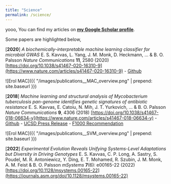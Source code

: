 ```yaml
---
title: "Science"
permalink: /science/
---
```


<!-- ---
title: "Publications"
permalink: /publications/
author_profile: true
--- -->

yooo, You can find my articles on [**my Google Scholar profile**](https://scholar.google.com/citations?user=7kVg1RMAAAAJ&hl=en).

Some papers are highlighted below,

[**2020**] *A biochemically-interpretable machine learning classifier for microbial GWAS*  E. S. Kavvas, L. Yang, J. M. Monk, D. Heckmann, … & B. O. Palsson _Nature Communications_ **11**, 2580 (2020) [https://doi.org/10.1038/s41467-020-16310-9](https://www.nature.com/articles/s41467-020-16310-9)
    - [Github](https://github.com/erolkavvas/metabolic-allele-classifiers)

![Erol MAC]({{ "/images/publications__MAC_overview.png" | prepend: site.baseurl }})

[**2018**] *Machine learning and structural analysis of Mycobacterium tuberculosis pan-genome identifies genetic signatures of antibiotic resistance* E. S. Kavvas, E. Catoiu, N. Mih, J. T. Yurkovich, … & B. O. Palsson _Nature Communications_ **9**, 4306 (2018) [https://doi.org/10.1038/s41467-018-06634-y](https://www.nature.com/articles/s41467-018-06634-y)
    - [Github](https://github.com/erolkavvas/microbial_AMR_ML)
    - [UCSD Press Release](https://today.ucsd.edu/story/machine_learning_identifies_antibiotic_resistance_genes_in_tuberculosis_causing_bacteria)
    - [F1000 Recommendation](https://archive.connect.h1.co/article/734245483/)

![Erol MAC]({{ "/images/publications__SVM_overview.png" | prepend: site.baseurl }})

[**2022**] *Experimental Evolution Reveals Unifying Systems-Level Adaptations but Diversity in Driving Genotypes* E. S. Kavvas, C. P. Long, A. Sastry, S. Poudel, M. R. Antoniewicz, Y. Ding, E. T. Mohamed, R. Szubin, J. M. Monk, A. M. Feist & B. O. Palsson _mSystems_ **7**(6): e00165-22 (2022) [https://doi.org/10.1128/msystems.00165-22](https://journals.asm.org/doi/10.1128/msystems.00165-22)